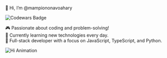 👋 Hi, I’m @mampiononavoahary

![Codewars Badge](https://www.codewars.com/users/zoarisoa/badges/large)

🎮 Passionate about coding and problem-solving!  
🌱 Currently learning new technologies every day.  
💼 Full-stack developer with a focus on JavaScript, TypeScript, and Python.

![Hi Animation](https://media.giphy.com/media/https://media.giphy.com/media/v1.Y2lkPTc5MGI3NjExdDVyazM3Z3BlaGt6eDE1YWgxc2YxcXQ4ZGYweWFnc3Z5ZTIybDVydCZlcD12MV9naWZzX3NlYXJjaCZjdD1n/bGgsc5mWoryfgKBx1u/giphy.gif)
<!---
mampiononavoahary/mampiononavoahary is a ✨ special ✨ repository because its `README.md` (this file) appears on your GitHub profile.
You can click the Preview link to take a look at your changes.
--->
